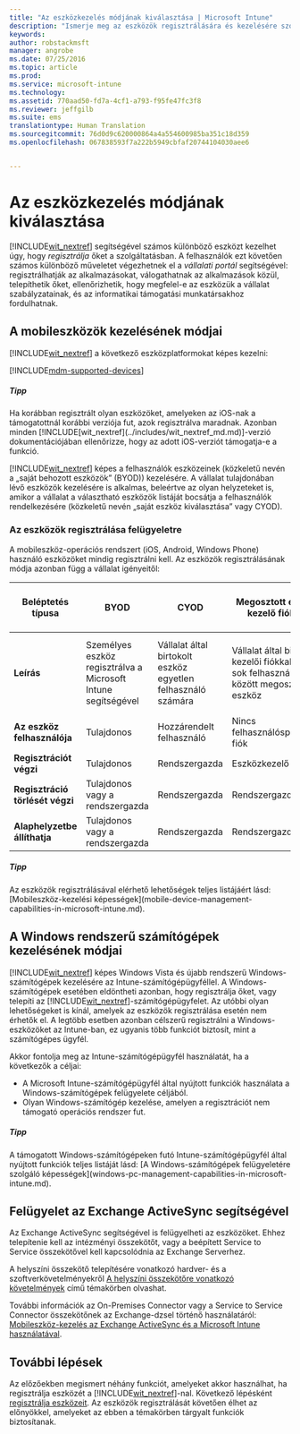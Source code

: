 ```yaml
---
title: "Az eszközkezelés módjának kiválasztása | Microsoft Intune"
description: "Ismerje meg az eszközök regisztrálására és kezelésére szolgáló különböző módszereket."
keywords: 
author: robstackmsft
manager: angrobe
ms.date: 07/25/2016
ms.topic: article
ms.prod: 
ms.service: microsoft-intune
ms.technology: 
ms.assetid: 770aad50-fd7a-4cf1-a793-f95fe47fc3f8
ms.reviewer: jeffgilb
ms.suite: ems
translationtype: Human Translation
ms.sourcegitcommit: 76d0d9c620000864a4a554600985ba351c18d359
ms.openlocfilehash: 067838593f7a222b5949cbfaf20744104030aee6


---
```


# Az eszközkezelés módjának kiválasztása
[!INCLUDE[wit_nextref](../includes/wit_nextref_md.md)] segítségével számos különböző eszközt kezelhet úgy, hogy *regisztrálja* őket a szolgáltatásban. A felhasználók ezt követően számos különböző műveletet végezhetnek el a *vállalati portál* segítségével: regisztrálhatják az alkalmazásokat, válogathatnak az alkalmazások közül, telepíthetik őket, ellenőrizhetik, hogy megfelel-e az eszközük a vállalat szabályzatainak, és az informatikai támogatási munkatársakhoz fordulhatnak.

## A mobileszközök kezelésének módjai
[!INCLUDE[wit_nextref](../includes/wit_nextref_md.md)] a következő eszközplatformokat képes kezelni:

[!INCLUDE[mdm-supported-devices](../includes/mdm-supported-devices.md)]

<div class="alert alert-tip">
  <h5><span class="icon-tip"></span> Tipp</h5>
  <p>Ha korábban regisztrált olyan eszközöket, amelyeken az iOS-nak a támogatottnál korábbi verziója fut, azok regisztrálva maradnak. Azonban minden [!INCLUDE[wit_nextref](../includes/wit_nextref_md.md)]-verzió dokumentációjában ellenőrizze, hogy az adott iOS-verziót támogatja-e a funkció.</p>
</div>

[!INCLUDE[wit_nextref](../includes/wit_nextref_md.md)] képes a felhasználók eszközeinek (közkeletű nevén a „saját behozott eszközök” (BYOD)) kezelésére. A vállalat tulajdonában lévő eszközök kezelésére is alkalmas, beleértve az olyan helyzeteket is, amikor a vállalat a választható eszközök listáját bocsátja a felhasználók rendelkezésére (közkeletű nevén „saját eszköz kiválasztása” vagy CYOD).

### Az eszközök regisztrálása felügyeletre
A mobileszköz-operációs rendszert (iOS, Android, Windows Phone) használó eszközöket mindig regisztrálni kell. Az eszközök regisztrálásának módja azonban függ a vállalat igényeitől:

|Beléptetés típusa|BYOD|CYOD|Megosztott eszköz kezelő fiókkal|Megosztott eszköz felhasználói fiók nélkül|
|-------------------|--------|--------|--------------------------------------|----------------------------------------|
|**Leírás**|Személyes eszköz regisztrálva a Microsoft Intune segítségével|Vállalat által birtokolt eszköz egyetlen felhasználó számára|Vállalat által birtokolt, kezelői fiókkal kezelt, sok felhasználó között megosztott eszköz|Vállalati által birtokolt, felhasználó nélküli, sok felhasználó által használt eszköz.|
|**Az eszköz felhasználója**|Tulajdonos|Hozzárendelt felhasználó|Nincs felhasználóspecifikus fiók|Nincs adott felhasználó|
|**Regisztrációt végzi**|Tulajdonos|Rendszergazda|Eszközkezelő|Bárki|
|**Regisztráció törlését végzi**|Tulajdonos vagy a rendszergazda|Rendszergazda|Rendszergazda|Rendszergazda|
|**Alaphelyzetbe állíthatja**|Tulajdonos vagy a rendszergazda|Rendszergazda|Rendszergazda|Rendszergazda|

<div class="alert alert-tip">
  <h5><span class="icon-tip"></span> Tipp</h5>
  <p>Az eszközök regisztrálásával elérhető lehetőségek teljes listájáért lásd: [Mobileszköz-kezelési képességek](mobile-device-management-capabilities-in-microsoft-intune.md).</p>
</div>



## A Windows rendszerű számítógépek kezelésének módjai
[!INCLUDE[wit_nextref](../includes/wit_nextref_md.md)] képes Windows Vista és újabb rendszerű Windows-számítógépek kezelésére az Intune-számítógépügyféllel. A Windows-számítógépek esetében eldöntheti azonban, hogy regisztrálja őket, vagy telepíti az [!INCLUDE[wit_nextref](../includes/wit_nextref_md.md)]-számítógépügyfelet. Az utóbbi olyan lehetőségeket is kínál, amelyek az eszközök regisztrálása esetén nem érhetők el. A legtöbb esetben azonban célszerű regisztrálni a Windows-eszközöket az Intune-ban, ez ugyanis több funkciót biztosít, mint a számítógépes ügyfél.

Akkor fontolja meg az Intune-számítógépügyfél használatát, ha a következők a céljai:
<ul>
<li>A Microsoft Intune-számítógépügyfél által nyújtott funkciók használata a Windows-számítógépek felügyelete céljából.</li>
<li>Olyan Windows-számítógép kezelése, amelyen a regisztrációt nem támogató operációs rendszer fut.</li>
</ul>

<div class="alert alert-tip">
  <h5><span class="icon-tip"></span> Tipp</h5>
  <p>A támogatott Windows-számítógépeken futó Intune-számítógépügyfél által nyújtott funkciók teljes listáját lásd: [A Windows-számítógépek felügyeletére szolgáló képességek](windows-pc-management-capabilities-in-microsoft-intune.md).</p>
</div>

## Felügyelet az Exchange ActiveSync segítségével
Az Exchange ActiveSync segítségével is felügyelheti az eszközöket. Ehhez telepítenie kell az intézményi összekötőt, vagy a beépített Service to Service összekötővel kell kapcsolódnia az Exchange Serverhez.

A helyszíni összekötő telepítésére vonatkozó hardver- és a szoftverkövetelményekről [A helyszíni összekötőre vonatkozó követelmények](/intune/deploy-use/intune-on-premises-exchange-connector#requirements-for-the-on-premises-connector) című témakörben olvashat.

További információk az On-Premises Connector vagy a Service to Service Connector összekötőnek az Exchange-dzsel történő használatáról: [Mobileszköz-kezelés az Exchange ActiveSync és a Microsoft Intune használatával](/intune/deploy-use/mobile-device-management-with-exchange-activesync-and-microsoft-intune).



## További lépések
Az előzőekben megismert néhány funkciót, amelyeket akkor használhat, ha regisztrálja eszközét a [!INCLUDE[wit_nextref](../includes/wit_nextref_md.md)]-nal. Következő lépésként [regisztrálja eszközeit](/intune/deploy-use/enroll-devices-in-microsoft-intune). Az eszközök regisztrálását követően élhet az előnyökkel, amelyeket az ebben a témakörben tárgyalt funkciók biztosítanak. <!--lindavr: There's a logical flaw in our "get to know/get started" content. You can take the path in this topic or you can take the path in the What to know before your get started topic. And they don't cover the same ground. -->



<!--HONumber=Jul16_HO4-->



